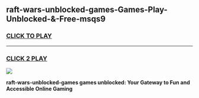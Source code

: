 
## raft-wars-unblocked-games-Games-Play-Unblocked-&-Free-msqs9
<h3>
<a href="https://premium76.site?title=raft-wars-unblocked-games&ref=24A">CLICK TO PLAY</a></h3>
<hr>

<h3>
<a href="https://premium76.site?title=raft-wars-unblocked-games&ref=24A">CLICK 2 PLAY</a>
  
</h3>

<a href="https://premium76.site?title=raft-wars-unblocked-games&ref=24A"><img src="https://clearcache.store/games.png"></a>


**raft-wars-unblocked-games games unblocked: Your Gateway to Fun and Accessible Online Gaming**
